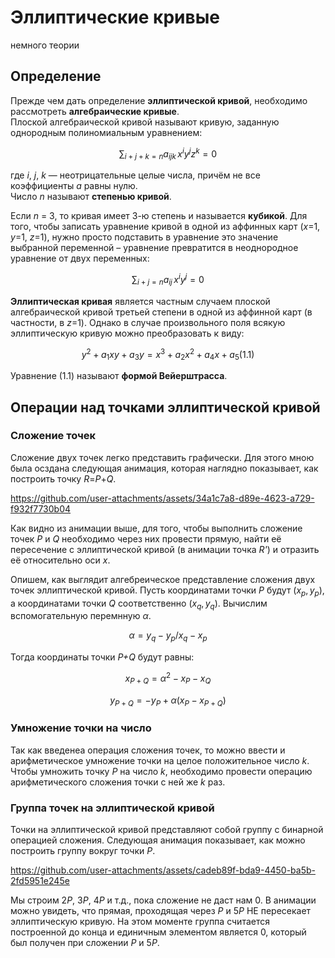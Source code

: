 # Эллиптические кривые
немного теории

## Определение

Прежде чем дать определение **эллиптической кривой**, необходимо рассмотреть **алгебраические кривые**.  
Плоской алгебраической кривой называют кривую, заданную однородным полиномиальным уравнением:

$$
\sum_{i + j + k = n} a_{ijk} \, x^i y^j z^k = 0
$$

где *i*, *j*, *k* — неотрицательные целые числа, причём не все коэффициенты *a* равны нулю.  
Число *n* называют **степенью кривой**.

Если *n* = 3, то кривая имеет 3-ю степень и называется **кубикой**. Для того, чтобы записать уравнение кривой в одной из аффинных карт (*x*=1, *y*=1, *z*=1), нужно просто подставить в уравнение это значение выбранной переменной – уравнение превратится в неоднородное уравнение от двух переменных:

$$
\sum_{i + j = n} a_{ij} \, x^i y^j = 0
$$

**Эллиптическая кривая** является частным случаем плоской алгебраической кривой третьей степени в одной из аффинной карт (в частности, в *z*=1). Однако в случае произвольного поля всякую эллиптическую кривую можно преобразовать к виду:

$$
y^2+a_1xy+a_3y=x^3+a_2x^2+a_4x+a_5  (1.1)
$$

Уравнение (1.1) называют **формой Вейерштрасса**. 

## Операции над точками эллиптической кривой

### Сложение точек

Сложение двух точек легко представить графически. Для этого мною была осздана следующая анимация, которая наглядно показывает, как построить точку *R*=*P*+*Q*.

https://github.com/user-attachments/assets/34a1c7a8-d89e-4623-a729-f932f7730b04

Как видно из анимации выше, для того, чтобы выполнить сложение точек *P* и *Q* необходимо через них провести прямую, найти её пересечение с эллиптической кривой (в анимации точка *R'*) и отразить её относительно оси *x*.

Опишем, как выглядит алгебреическое представление сложения двух точек эллиптической кривой. Пусть координатами точки *P* будут $`(x_p, y_p)`$, а координатами точки *Q* соответственно $`(x_q, y_q)`$. Вычислим вспомогательную перемнную $`\alpha`$.

$$
\alpha = y_q - y_p / x_q - x_p
$$

Тогда координаты точки *P+Q* будут равны:

$$
x_{P+Q} = \alpha^2 - x_P - x_Q
$$

$$
y_{P+Q} = -y_P + \alpha (x_P - x_{P+Q})
$$

### Умножение точки на число

Так как введенеа операция сложения точек, то можно ввести и арифметическое умножение точки на целое положительное число *k*. Чтобы умножить точку *P* на число *k*, необходимо провести операцию арифметического сложения точки с ней же *k* раз.

### Группа точек на эллиптической кривой

Точки на эллиптической кривой представляют собой группу с бинарной операцией сложения.
Следующая анимация показывает, как можно построить группу вокруг точки *P*.

https://github.com/user-attachments/assets/cadeb89f-bda9-4450-ba5b-2fd5951e245e

Мы строим 2*P*, 3*P*, 4*P* и т.д., пока сложение не даст нам 0. В анимации можно увидеть, что прямая, проходящая через *P* и 5*P* НЕ пересекает эллиптическую кривую. На этом моменте группа считается построенной до конца и единичным элементом является 0, который был получен при сложении *P* и 5*P*.
